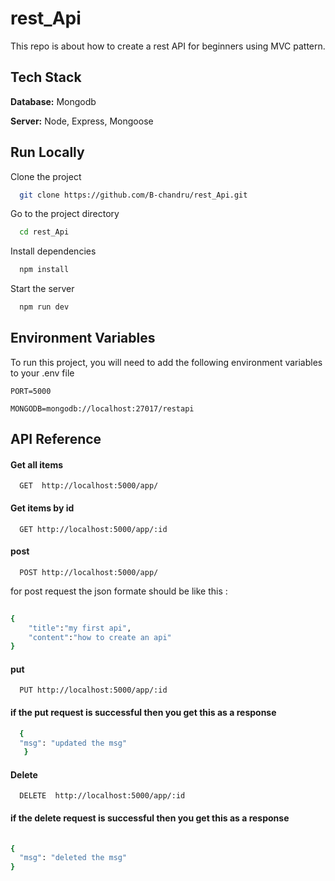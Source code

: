 # rest_Api

This repo is about how to create a rest API for beginners  using MVC pattern.

## Tech Stack

**Database:** Mongodb

**Server:** Node, Express, Mongoose
 
 ## Run Locally

Clone the project

```bash
  git clone https://github.com/B-chandru/rest_Api.git
```

Go to the project directory

```bash
  cd rest_Api
```

Install dependencies

```bash
  npm install
```

Start the server

```bash
  npm run dev
```
  
## Environment Variables

To run this project, you will need to add the following environment variables to your .env file

`PORT=5000`

`MONGODB=mongodb://localhost:27017/restapi`



  
## API Reference

#### Get all items

```http
  GET  http://localhost:5000/app/
```


#### Get items by id

```http
  GET http://localhost:5000/app/:id
```


#### post

```http
  POST http://localhost:5000/app/
```

for post request  the json formate should be like this :

```bash
  
{
    "title":"my first api",
    "content":"how to create an api"
}
```


  #### put

```http
  PUT http://localhost:5000/app/:id
```
#### if the put request is successful then you get this as a response
```bash
  {
  "msg": "updated the msg"
   }
```

#### Delete

```http
  DELETE  http://localhost:5000/app/:id
```

#### if the delete request is successful then you get this as a response
```bash
 
{
  "msg": "deleted the msg"
}
```



